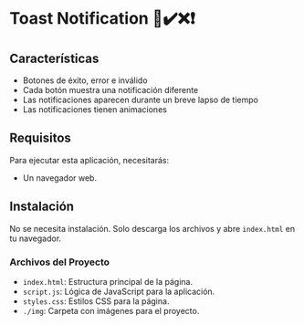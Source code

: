 #  Toast Notification 🔔✔️❌❗

## Características
- Botones de éxito, error e inválido
- Cada botón muestra una notificación diferente
- Las notificaciones aparecen durante un breve lapso de tiempo
- Las notificaciones tienen animaciones

## Requisitos

Para ejecutar esta aplicación, necesitarás:

- Un navegador web.

## Instalación

No se necesita instalación. Solo descarga los archivos y abre `index.html` en tu navegador.

### Archivos del Proyecto

- `index.html`: Estructura principal de la página.
- `script.js`: Lógica de JavaScript para la aplicación.
- `styles.css`: Estilos CSS para la página.
- `./img`: Carpeta con imágenes para el proyecto.
